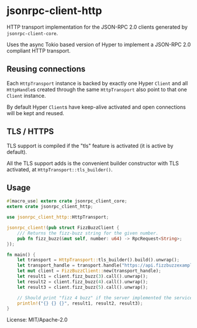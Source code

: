 # jsonrpc-client-http

HTTP transport implementation for the JSON-RPC 2.0 clients generated by `jsonrpc-client-core`.

Uses the async Tokio based version of Hyper to implement a JSON-RPC 2.0 compliant HTTP
transport.

## Reusing connections

Each `HttpTransport` instance is backed by exactly one Hyper `Client` and all `HttpHandle`s
created through the same `HttpTransport` also point to that one `Client` instance.

By default Hyper `Client`s have keep-alive activated and open connections will be kept and
reused.

## TLS / HTTPS

TLS support is compiled if the "tls" feature is activated (it is active by default).

All the TLS support adds is the convenient builder constructor with TLS activated, at
`HttpTransport::tls_builder()`.

## Usage

```rust
#[macro_use] extern crate jsonrpc_client_core;
extern crate jsonrpc_client_http;

use jsonrpc_client_http::HttpTransport;

jsonrpc_client!(pub struct FizzBuzzClient {
    /// Returns the fizz-buzz string for the given number.
    pub fn fizz_buzz(&mut self, number: u64) -> RpcRequest<String>;
});

fn main() {
    let transport = HttpTransport::tls_builder().build().unwrap();
    let transport_handle = transport.handle("https://api.fizzbuzzexample.org/rpc/").unwrap();
    let mut client = FizzBuzzClient::new(transport_handle);
    let result1 = client.fizz_buzz(3).call().unwrap();
    let result2 = client.fizz_buzz(4).call().unwrap();
    let result3 = client.fizz_buzz(5).call().unwrap();

    // Should print "fizz 4 buzz" if the server implemented the service correctly
    println!("{} {} {}", result1, result2, result3);
}
```

License: MIT/Apache-2.0
